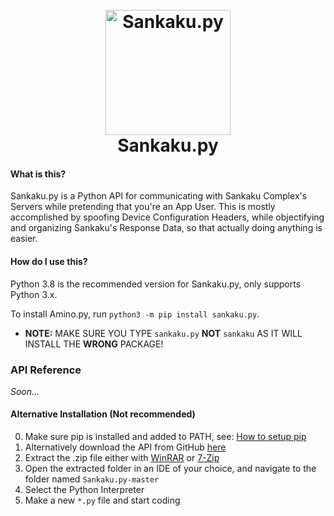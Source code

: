 
[//]: # (**README Improved By ODYSS3EUS**)
[//]: # (Never Underestimate Presentation)
[//]: # (Mae: Professionals have standards)
[//]: # (Koi: Indeed...)
<h1 align="center">
  <br>
    <a href="https://github.com/Slimakoi/Sankaku.py">
    <img src="https://cdn.discordapp.com/attachments/740189242264780870/942853378235576340/sankaku.png?size=512" alt="Sankaku.py" width="200"></a>
    <br>
    Sankaku.py
  <br>
</h1>

#### What is this?
Sankaku.py is a Python API for communicating with Sankaku Complex's Servers while pretending that you're an App User. This is mostly accomplished by spoofing Device Configuration Headers, while objectifying and organizing Sankaku's Response Data, so that actually doing anything is easier.


#### How do I use this?
Python 3.8 is the recommended version for Sankaku.py, only supports Python 3.x.

To install Amino.py, run `python3 -m pip install sankaku.py`.
- **NOTE:** MAKE SURE YOU TYPE `sankaku.py` **NOT** `sankaku` AS IT WILL INSTALL THE **WRONG** PACKAGE!


### API Reference
*Soon...*


#### Alternative Installation (Not recommended)
0. Make sure pip is installed and added to PATH, see: [How to setup pip](https://nitratine.net/blog/post/how-to-setup-pythons-pip/)
1. Alternatively download the API from GitHub [here](https://github.com/Slimakoi/Amino.py/archive/refs/heads/master.zip)
2. Extract the .zip file either with [WinRAR](https://www.win-rar.com/download.html?&L=0) or [7-Zip](https://www.7-zip.org/download.html)
3. Open the extracted folder in an IDE of your choice, and navigate to the folder named `Sankaku.py-master`
4. Select the Python Interpreter
5. Make a new `*.py` file and start coding